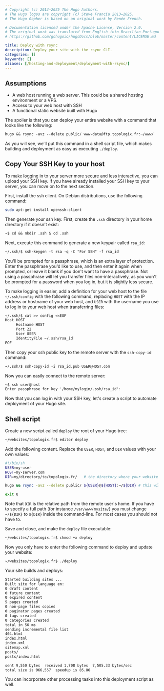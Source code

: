 ```yaml
---
# Copyright (c) 2013–2025 The Hugo Authors.
# The Hugo logos are copyright (c) Steve Francia 2013–2025.
# The Hugo Gopher is based on an original work by Renée French.

# Documentation licensed under the Apache License, Version 2.0.
# The original work was translated from English into Brazilian Portuguese.
# https://github.com/gohugoio/hugoDocs/blob/master/content/LICENSE.md

title: Deploy with rsync
description: Deploy your site with the rsync CLI.
categories: []
keywords: []
aliases: [/hosting-and-deployment/deployment-with-rsync/]
---
```


## Assumptions

- A web host running a web server. This could be a shared hosting environment or a VPS.
- Access to your web host with SSH
- A functional static website built with Hugo

The spoiler is that you can deploy your entire website with a command that looks like the following:

```txt
hugo && rsync -avz --delete public/ www-data@ftp.topologix.fr:~/www/
```

As you will see, we'll put this command in a shell script file, which makes building and deployment as easy as executing `./deploy`.

## Copy Your SSH Key to your host

To make logging in to your server more secure and less interactive, you can upload your SSH key. If you have already installed your SSH key to your server, you can move on to the next section.

First, install the ssh client. On Debian distributions, use the following command:

```sh {file="install-openssh.sh"}
sudo apt-get install openssh-client
```

Then generate your ssh key. First, create the `.ssh` directory in your home directory if it doesn't exist:

```txt
~$ cd && mkdir .ssh & cd .ssh
```

Next, execute this command to generate a new keypair called `rsa_id`:

```txt
~/.ssh/$ ssh-keygen -t rsa -q -C "For SSH" -f rsa_id
```

You'll be prompted for a passphrase, which is an extra layer of protection. Enter the passphrase you'd like to use, and then enter it again when prompted, or leave it blank if you don't want to have a passphrase. Not using a passphrase will let you transfer files non-interactively, as you won't be prompted for a password when you log in, but it is slightly less secure.

To make logging in easier, add a definition for your web host to the file  `~/.ssh/config` with the following command, replacing `HOST` with the IP address or hostname of your web host, and `USER` with the username you use to log in to your web host when transferring files:

```txt
~/.ssh/$ cat >> config <<EOF
Host HOST
     Hostname HOST
     Port 22
     User USER
     IdentityFile ~/.ssh/rsa_id
EOF
```

Then copy your ssh public key to the remote server with the `ssh-copy-id` command:

```txt
~/.ssh/$ ssh-copy-id -i rsa_id.pub USER@HOST.com
```

Now you can easily connect to the remote server:

```txt
~$ ssh user@host
Enter passphrase for key '/home/mylogin/.ssh/rsa_id':
```

Now that you can log in with your SSH key, let's create a script to automate deployment of your Hugo site.

## Shell script

Create a new script called `deploy` the root of your Hugo tree:

```txt
~/websites/topologix.fr$ editor deploy
```

Add the following content. Replace the `USER`, `HOST`, and `DIR` values with your own values:

```sh
#!/bin/sh
USER=my-user
HOST=my-server.com
DIR=my/directory/to/topologix.fr/   # the directory where your website files should go

hugo && rsync -avz --delete public/ ${USER}@${HOST}:~/${DIR} # this will delete everything on the server that's not in the local public directory 

exit 0
```

Note that `DIR` is the relative path from the remote user's home. If you have to specify a full path (for instance `/var/www/mysite/`) you must change `~/${DIR}` to `${DIR}` inside the command-line. For most cases you should not have to.

Save and close, and make the `deploy` file executable:

```txt
~/websites/topologix.fr$ chmod +x deploy
```

Now you only have to enter the following command to deploy and update your website:

```txt
~/websites/topologix.fr$ ./deploy
```

Your site builds and deploys:

```txt
Started building sites ...
Built site for language en:
0 draft content
0 future content
0 expired content
5 pages created
0 non-page files copied
0 paginator pages created
0 tags created
0 categories created
total in 56 ms
sending incremental file list
404.html
index.html
index.xml
sitemap.xml
posts/
posts/index.html

sent 9,550 bytes  received 1,708 bytes  7,505.33 bytes/sec
total size is 966,557  speedup is 85.86
```

You can incorporate other processing tasks into this deployment script as well.
